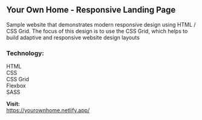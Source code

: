 <h2>Your Own Home - Responsive Landing Page</h2>

Sample website that demonstrates modern responsive design using HTML / CSS Grid.
The focus of this design is to use the CSS Grid, which helps to build adaptive and responsive website design layouts

<h3>Technology:</h3>
HTML<br>
CSS<br>
CSS Grid<br>
Flexbox<br>
SASS<br>

 <b>Visit:</b><br>
https://yourownhome.netlify.app/
